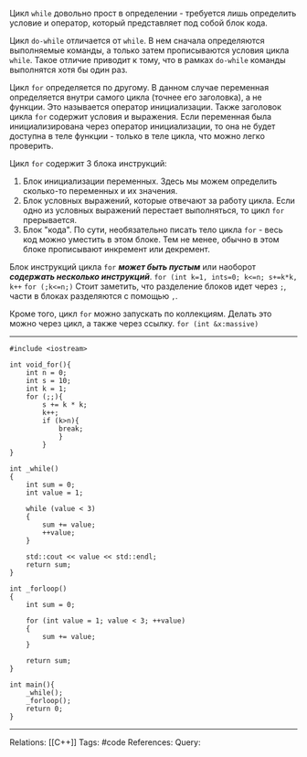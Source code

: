 Цикл `while` довольно прост в определении - требуется лишь определить условие и оператор, который представляет под собой блок кода. 

Цикл `do-while` отличается от `while`. В нем сначала определяются выполняемые команды, а только затем прописываются условия цикла `while`. Такое отличие приводит к тому, что в рамках `do-while` команды выполнятся хотя бы один раз. 

Цикл `for` определяется по другому. В данном случае переменная определяется внутри самого цикла (точнее его заголовка), а не функции. Это называется оператор инициализации. Также заголовок цикла `for` содержит условия и выражения. 
Если переменная была инициализирована через оператор инициализации, то она не будет доступна в теле функции - только в теле цикла, что можно легко проверить. 

Цикл `for` содержит 3 блока инструкций:
1. Блок инициализации переменных. Здесь мы можем определить сколько-то переменных и их значения.
2. Блок условных выражений, которые отвечают за работу цикла. Если одно из условных выражений перестает выполняться, то цикл `for` прерывается. 
3. Блок "кода". По сути, необязательно писать тело цикла `for` - весь код можно уместить в этом блоке. Тем не менее, обычно в этом блоке прописывают инкремент или декремент. 

Блок инструкций цикла `for` ***может быть пустым*** или наоборот ***содержать несколько инструкций***. 
`for (int k=1, ints=0; k<=n; s+=k*k, k++`
`for (;k<=n;)`
Стоит заметить, что разделение блоков идет через `;`, части в блоках разделяются с помощью `,`. 

Кроме того, цикл `for` можно запускать по коллекциям. Делать это можно через цикл, а также через ссылку. 
`for (int &x:massive)`

___
```
#include <iostream>

int void_for(){
	int n = 0;
	int s = 10;
	int k = 1;
	for (;;){
		s += k * k;
		k++;
		if (k>n){
			break;
			}
		}
}

int _while()
{
	int sum = 0;
	int value = 1;
	
	while (value < 3)
	{
		sum += value;
		++value;
	}
	
	std::cout << value << std::endl;	
	return sum;
}

int _forloop()
{
	int sum = 0;
	
	for (int value = 1; value < 3; ++value)
	{
		sum += value;
	}
	
	return sum;
}

int main(){
	_while();
	_forloop();
	return 0;
}
```
___
Relations: [[C++]] 
Tags: #code
References: 
Query: 